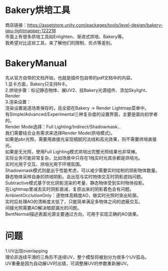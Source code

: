 # Bakery烘培工具
商店链接：https://assetstore.unity.com/packages/tools/level-design/bakery-gpu-lightmapper-122218  
市面上有很多烘培工具如Enlighten、渐进式烘培、Bakery等。  
我希望对比这些工具，来了解他们的限制、优点等差别。  

# BakeryManual
先从官方自带的文档开始，也就是插件包自带的pdf文档中的内容。  
1.显卡方面，Bakery只支持N卡。  
2.烘培步骤：标记静态物体、展UV2、挂Bakery光源组件、添加Skylight、Render  
3.渲染设置：  
渲染设置是逐场景保存的，且全部在Bakery -> Render Lightmap菜单中。  
有Simple/Advanced/Experimental三种复杂度的设置界面，主要是面向初学者的。  
Render Mode选择：Full Lighting/Indirect/Shadowmask...  
    我们需要结合业务需求来选择Render Mode(烘培模式)。  
    如果是pbr光照，需要用直接光呈现细腻的法线和高光效果，则不需要烘培直接光。  
    如果是无光照，使用Full Lighting模式烘培出完整光照结果也非常棒。  
    实际业务可能非常复杂，比如场景中只存在1栈实时光其余都是烘培光。  
        实时光用于交互、烘培光用于环境氛围。  
    Shadowmask模式则是出于性能考虑，可以减少需要实时绘制的阴影物体数量。  
        静态物体采样自身的烘培阴影。会出现与实时物体交互时阴影遮挡问题。  
    Subtractive模式基于优化阴影渲染的考量，静态物体受到实时物体投影。  
        在Lightmap里减去实时阴影衰减，复原出来的阴影着色会有问题。  
    AmbientOcclutionOnly：逐物体高精度AO，做实时光照时突出轮廓。  
        实时后处理AO的清晰度太低了，只能简单满足多物体之间的遮蔽交互。  
        间接光照需要AO解决暗部漏光的问题。  
        BentNormal描述表面光源主要通过方向，可用于实现正确的AO效果。  

# 问题
1.UV出现overlapping  
理论非连续平滑的三角形不连续UV，整个模型将被划分为很多个UV孤岛。  
UV重叠是因为自动展UV时出错，可调整展UV的参数重新展UV。  